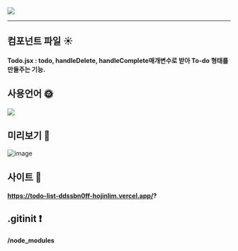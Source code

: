 <img src="https://capsule-render.vercel.app/api?type=waving&color=auto&height=200&section=header&text=[todo-list]&fontSize=90" /> 

*****
## 컴포넌트 파일  :sunny: 

#### Todo.jsx : todo, handleDelete, handleComplete매개변수로 받아 To-do 형태를 만들주는 기능.


## 사용언어  :sun_with_face:
#### <img src="https://img.shields.io/badge/React-61DAFB?style=for-the-badge&logo=React&logoColor=white"/>


## 미리보기  :sunflower:
![image](https://github.com/HojinLim/todo-list/assets/69897998/ae5d56bf-d228-415a-85d4-0820613051cf)


## 사이트  :wilted_flower:

#### https://todo-list-ddssbn0ff-hojinlim.vercel.app/? 

## .gitinit  :exclamation:

####  /node_modules

